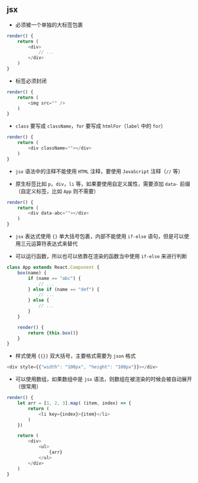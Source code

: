 ## jsx

* 必须被一个单独的大标签包裹

```js
render() {
    return (
        <div>
            // ...
        </div>
    )
}
```

* 标签必须封闭

```js
render() {
    return (
        <img src="" />
    )
}
```

* `class` 要写成 `className`，`for` 要写成 `htmlFor`（`label` 中的 `for`）

```js
render() {
    return (
        <div className=""></div>
    )
}
```

* `jsx` 语法中的注释不能使用 `HTML` 注释，要使用 `JavaScript` 注释（`//` 等）

* 原生标签比如 `p`，`div`，`li` 等，如果要使用自定义属性，需要添加 `data-` 前缀（自定义标签，比如 `App` 则不需要）

```js
render() {
    return (
        <div data-abc=""></div>
    )
}
```

* `jsx` 表达式使用 `{}` 单大括号包裹，内部不能使用 `if-else` 语句，但是可以使用三元运算符表达式来替代

* 可以运行函数，所以也可以依靠在渲染的函数当中使用 `if-else` 来进行判断

```js
class App extends React.Component {
    box(name) {
        if (name == "abc") {
            // ...
        } else if (name == "def") {
            // ...
        } else {
            // ...
        }
    }

    render() {
        return {this.box()}
    }
}
```

* 样式使用 `{{}}` 双大括号，主要格式需要为 `json` 格式

```js
<div style={{"width": "100px", "height": "100px"}}></div>
```

* 可以使用数组，如果数组中是 `jsx` 语法，则数组在被渲染的时候会被自动展开（很常用）

```js
render() {
    let arr = [1, 2, 3].map( (item, index) => {
        return (
            <li key={index}>{item}</li>
        )
    })

    return (
        <div>
            <ul>
                {arr}
            </ul>
        </div>
    )
}
```
